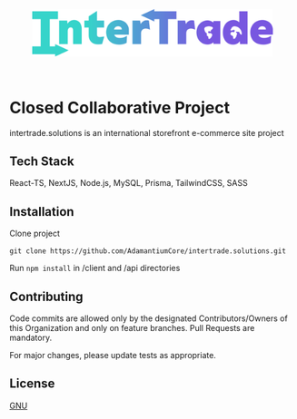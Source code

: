 <figure>
    <img src="client/public/svg/intertrade-wordmark.svg"
         alt="InterTrade Logo"
         width="600">
</figure>  
<br />  

# Closed Collaborative Project
intertrade.solutions is an international storefront e-commerce site project

## Tech Stack
React-TS, NextJS, Node.js, MySQL, Prisma, TailwindCSS, SASS

## Installation
Clone project
```
git clone https://github.com/AdamantiumCore/intertrade.solutions.git
```
Run ```npm install``` in /client and /api directories

## Contributing
Code commits are allowed only by the designated Contributors/Owners of this Organization and only on feature branches. Pull Requests are mandatory.

For major changes, please update tests as appropriate.

## License
[GNU](https://www.privacypolicies.com/blog/types-software-licenses/#Gnu_License)

